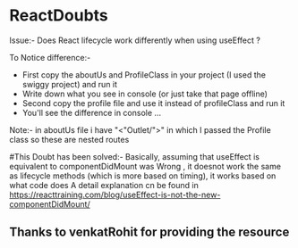 # ReactDoubts
Issue:-
  Does React lifecycle work differently when using useEffect ?
  
To Notice difference:- 
  - First copy the aboutUs and ProfileClass in your project (I used the swiggy project) and run it
  - Write down what you see in console (or just take that page offline)
  - Second copy the profile file and use it instead of profileClass and run it
  - You'll see the difference in console ...

Note:- in aboutUs file i have "<"Outlet/">" in which I passed the Profile class so these are nested routes

#This Doubt has been solved:-
Basically, assuming that useEffect is equivalent to componentDidMount was Wrong , it doesnot work the same as lifecycle methods (which is more based on timing), it works  based on what code does
A detail explanation cn be found in https://reacttraining.com/blog/useEffect-is-not-the-new-componentDidMount/
## Thanks to venkatRohit for providing the resource
